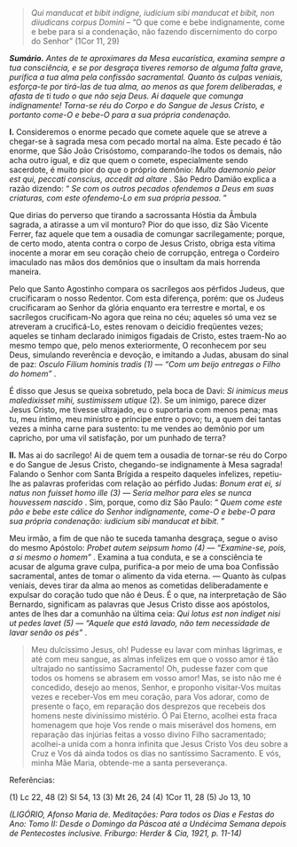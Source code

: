 > *Qui manducat et bibit indigne, iudicium sibi manducat et bibit, non diiudicans corpus Domini* – “O que come e bebe indignamente, come e bebe para si a condenação, não fazendo discernimento do corpo do Senhor” (1Cor 11, 29)

***Sumário.** Antes de te aproximares da Mesa eucarística, examina sempre a tua consciência, e se por desgraça tiveres remorso de alguma falta grave, purifica a tua alma pela confissão sacramental. Quanto às culpas veniais, esforça-te por tirá-las de tua alma, ao menos as que forem deliberadas, e afasta de ti tudo o que não seja Deus. Ai daquele que comunga indignamente! Torna-se réu do Corpo e do Sangue de Jesus Cristo, e portanto come-O e bebe-O para a sua própria condenação.*

**I.** Consideremos o enorme pecado que comete aquele que se atreve a chegar-se à sagrada mesa com pecado mortal na alma. Este pecado é tão enorme, que São João Crisóstomo, comparando-lhe todos os demais, não acha outro igual, e diz que quem o comete, especialmente sendo sacerdote, é muito pior do que o próprio demônio: *Multo daemonio peior est qui, peccati conscius, accedit ad altare* . São Pedro Damião explica a razão dizendo: “ *Se com os outros pecados ofendemos a Deus em suas criaturas, com este ofendemo-Lo em sua própria pessoa.* ”

Que dirias do perverso que tirando a sacrossanta Hóstia da Âmbula sagrada, a atirasse a um vil monturo? Pior do que isso, diz São Vicente Ferrer, faz aquele que tem a ousadia de comungar sacrilegamente; porque, de certo modo, atenta contra o corpo de Jesus Cristo, obriga esta vítima inocente a morar em seu coração cheio de corrupção, entrega o Cordeiro imaculado nas mãos dos demônios que o insultam da mais horrenda maneira.

Pelo que Santo Agostinho compara os sacrílegos aos pérfidos Judeus, que crucificaram o nosso Redentor. Com esta diferença, porém: que os Judeus crucificaram ao Senhor da glória enquanto era terrestre e mortal, e os sacrílegos crucificam-No agora que reina no céu; aqueles só uma vez se atreveram a crucificá-Lo, estes renovam o deicídio freqüentes vezes; aqueles se tinham declarado inimigos figadais de Cristo, estes traem-No ao mesmo tempo que, pelo menos exteriormente, O reconhecem por seu Deus, simulando reverência e devoção, e imitando a Judas, abusam do sinal de paz: *Osculo Filium hominis tradis (1) — “Com um beijo entregas o Filho do homem”* .

É disso que Jesus se queixa sobretudo, pela boca de Davi: *Si inimicus meus maledixisset mihi, sustimissem utique* (2). Se um inimigo, parece dizer Jesus Cristo, me tivesse ultrajado, eu o suportaria com menos pena; mas tu, meu íntimo, meu ministro e príncipe entre o povo; tu, a quem dei tantas vezes a minha carne para sustento: tu me vendes ao demônio por um capricho, por uma vil satisfação, por um punhado de terra?

**II.** Mas ai do sacrílego! Ai de quem tem a ousadia de tornar-se réu do Corpo e do Sangue de Jesus Cristo, chegando-se indignamente à Mesa sagrada! Falando o Senhor com Santa Brígida a respeito daqueles infelizes, repetiu-lhe as palavras proferidas com relação ao pérfido Judas: *Bonum erat ei, si natus non fuisset homo ille (3) — Seria melhor para eles se nunca houvessem nascido* . Sim, porque, como diz São Paulo: “ *Quem come este pão e bebe este cálice do Senhor indignamente, come-O e bebe-O para sua própria condenação: iudicium sibi manducat et bibit.* ”

Meu irmão, a fim de que não te suceda tamanha desgraça, segue o aviso do mesmo Apóstolo: *Probet autem seipsum homo (4) — “Examine-se, pois, a si mesmo o homem”* . Examina a tua conduta, e se a consciência te acusar de alguma grave culpa, purifica-a por meio de uma boa Confissão sacramental, antes de tomar o alimento da vida eterna. — Quanto às culpas veniais, deves tirar da alma ao menos as cometidas deliberadamente e expulsar do coração tudo que não é Deus. É o que, na interpretação de São Bernardo, significam as palavras que Jesus Cristo disse aos apóstolos, antes de lhes dar a comunhão na última ceia: *Qui lotus est non indiget nisi ut pedes lavet (5) — “Aquele que está lavado, não tem necessidade de lavar senão os pés”* .

> Meu dulcíssimo Jesus, oh! Pudesse eu lavar com minhas lágrimas, e até com meu sangue, as almas infelizes em que o vosso amor é tão ultrajado no santíssimo Sacramento! Oh, pudesse fazer com que todos os homens se abrasem em vosso amor! Mas, se isto não me é concedido, desejo ao menos, Senhor, e proponho visitar-Vos muitas vezes e receber-Vos em meu coração, para Vos adorar, como de presente o faço, em reparação dos desprezos que recebeis dos homens neste diviníssimo mistério. Ó Pai Eterno, acolhei esta fraca homenagem que hoje Vos rende o mais miserável dos homens, em reparação das injúrias feitas a vosso divino Filho sacramentado; acolhei-a unida com a honra infinita que Jesus Cristo Vos deu sobre a Cruz e Vos dá ainda todos os dias no santíssimo Sacramento. E vós, minha Mãe Maria, obtende-me a santa perseverança.

Referências:

\(1\) Lc 22, 48 (2) Sl 54, 13 (3) Mt 26, 24 (4) 1Cor 11, 28 (5) Jo 13, 10

*(LIGÓRIO, Afonso Maria de. Meditações: Para todos os Dias e Festas do Ano: Tomo II: Desde o Domingo da Páscoa até a Undécima Semana depois de Pentecostes inclusive. Friburgo: Herder & Cia, 1921, p. 11-14)*
